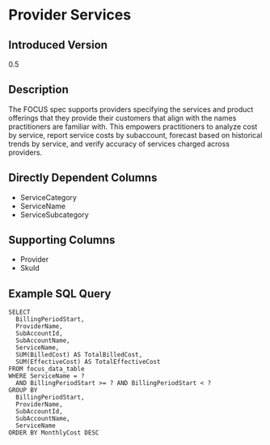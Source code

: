 # Provider Services

## Introduced Version
0.5

## Description

The FOCUS spec supports providers specifying the services and product offerings that they provide their customers that align with the names practitioners are familiar with. This empowers practitioners to analyze cost by service, report service costs by subaccount, forecast based on historical trends by service, and verify accuracy of services charged across providers.

## Directly Dependent Columns
* ServiceCategory
* ServiceName
* ServiceSubcategory

## Supporting Columns
* Provider
* SkuId

## Example SQL Query
```
SELECT
  BillingPeriodStart,
  ProviderName,
  SubAccountId,
  SubAccountName,
  ServiceName,
  SUM(BilledCost) AS TotalBilledCost,
  SUM(EffectiveCost) AS TotalEffectiveCost
FROM focus_data_table
WHERE ServiceName = ?
  AND BillingPeriodStart >= ? AND BillingPeriodStart < ?
GROUP BY
  BillingPeriodStart,
  ProviderName,
  SubAccountId,
  SubAccountName,
  ServiceName
ORDER BY MonthlyCost DESC
```


